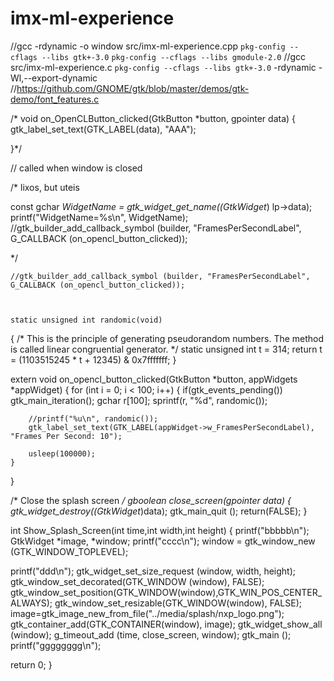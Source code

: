 # imx-ml-experience

//gcc -rdynamic -o window src/imx-ml-experience.cpp `pkg-config --cflags --libs gtk+-3.0` `pkg-config --cflags --libs gmodule-2.0`
//gcc src/imx-ml-experience.c `pkg-config --cflags --libs gtk+-3.0` -rdynamic -Wl,--export-dynamic
//https://github.com/GNOME/gtk/blob/master/demos/gtk-demo/font_features.c




/*
void on_OpenCLButton_clicked(GtkButton *button, gpointer data)
{
    gtk_label_set_text(GTK_LABEL(data), "AAA");


}*/

// called when window is closed


/*
lixos, but uteis

const gchar *WidgetName = gtk_widget_get_name((GtkWidget*) lp->data);
printf("WidgetName=%s\n", WidgetName);
//gtk_builder_add_callback_symbol (builder, "FramesPerSecondLabel", G_CALLBACK (on_opencl_button_clicked));

*/


    //gtk_builder_add_callback_symbol (builder, "FramesPerSecondLabel", G_CALLBACK (on_opencl_button_clicked));
    
    
    
    static unsigned int randomic(void)
{
    /* This is the principle of generating pseudorandom numbers. The
       method is called linear congruential generator. */
    static unsigned int t = 314;
    return t = (1103515245 * t + 12345) & 0x7fffffff;
}

extern void on_opencl_button_clicked(GtkButton *button, appWidgets *appWidget)
{
    for (int i = 0; i < 100; i++) {
        if(gtk_events_pending())
            gtk_main_iteration();
        gchar r[100];
        sprintf(r, "%d", randomic());
        
        //printf("%u\n", randomic());
        gtk_label_set_text(GTK_LABEL(appWidget->w_FramesPerSecondLabel), "Frames Per Second: 10");

        usleep(100000);
    }
}



/* Close the splash screen */
gboolean close_screen(gpointer data)
{
  gtk_widget_destroy((GtkWidget*)data);
  gtk_main_quit ();
  return(FALSE);
}


int Show_Splash_Screen(int time,int width,int height)
{
printf("bbbbb\n");
  GtkWidget  *image, *window;
  printf("cccc\n");
  window = gtk_window_new (GTK_WINDOW_TOPLEVEL);
  
  printf("ddd\n");
  gtk_widget_set_size_request (window, width, height);
  gtk_window_set_decorated(GTK_WINDOW (window), FALSE);
  gtk_window_set_position(GTK_WINDOW(window),GTK_WIN_POS_CENTER_ALWAYS);
  gtk_window_set_resizable(GTK_WINDOW(window), FALSE);
  image=gtk_image_new_from_file("../media/splash/nxp_logo.png");
  gtk_container_add(GTK_CONTAINER(window), image);
  gtk_widget_show_all (window);
  g_timeout_add (time, close_screen, window);
  gtk_main ();
  printf("gggggggg\n");
  
  return 0;
}
